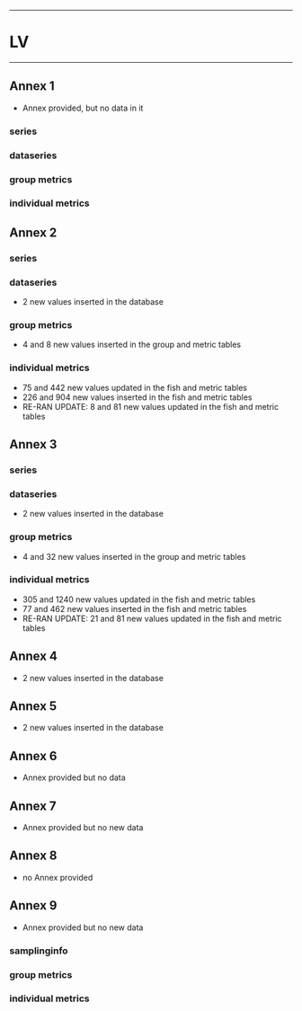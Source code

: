 -----------------------------------------------------------
# LV
-----------------------------------------------------------

## Annex 1
* Annex provided, but no data in it
### series

### dataseries


### group metrics


### individual metrics

## Annex 2

### series


### dataseries
* 2 new values inserted in the database

### group metrics
 * 4 and 8 new values inserted in the group and metric tables

### individual metrics
* 75 and 442 new values updated in the fish and metric tables
* 226 and 904 new values inserted in the fish and metric tables
* RE-RAN UPDATE: 8 and 81 new values updated in the fish and metric tables


## Annex 3

### series

  
### dataseries
* 2 new values inserted in the database

### group metrics
*  4 and 32 new values inserted in the group and metric tables

### individual metrics
* 305 and 1240 new values updated in the fish and metric tables
* 77 and 462 new values inserted in the fish and metric tables
* RE-RAN UPDATE: 21 and 81 new values updated in the fish and metric tables

## Annex 4
* 2 new values inserted in the database

## Annex 5
* 2 new values inserted in the database

## Annex 6
* Annex provided but no data


## Annex 7
* Annex provided but no new data


## Annex 8
* no Annex provided

## Annex 9
* Annex provided but no new data
  
### samplinginfo


### group metrics


### individual metrics



